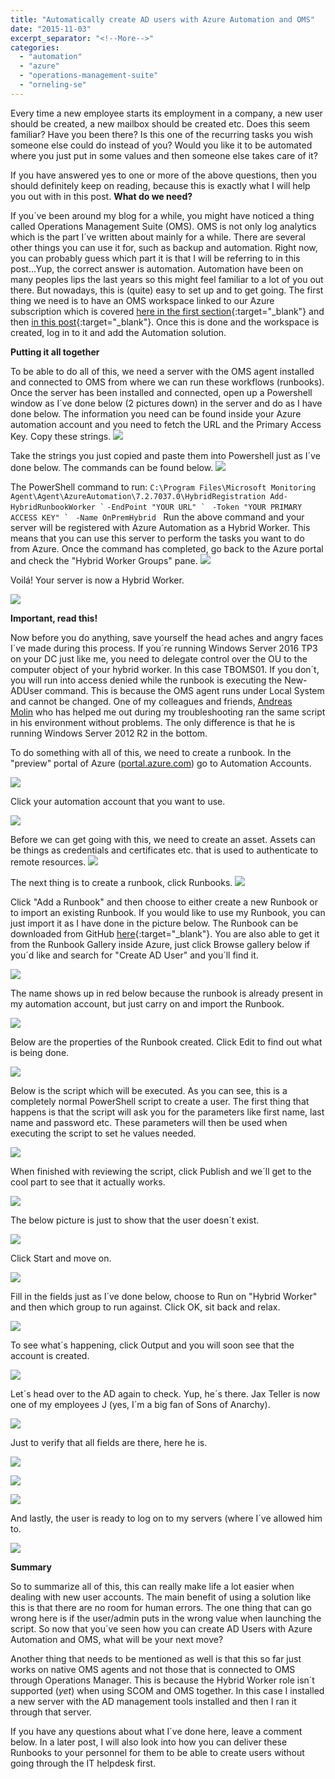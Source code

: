 ```yaml
---
title: "Automatically create AD users with Azure Automation and OMS"
date: "2015-11-03"
excerpt_separator: "<!--More-->"
categories: 
  - "automation"
  - "azure"
  - "operations-management-suite"
  - "orneling-se"
---
```


Every time a new employee starts its employment in a company, a new user should be created, a new mailbox should be created etc. Does this seem familiar? Have you been there? Is this one of the recurring tasks you wish someone else could do instead of you? Would you like it to be automated where you just put in some values and then someone else takes care of it?

If you have answered yes to one or more of the above questions, then you should definitely keep on reading, because this is exactly what I will help you out with in this post. **What do we need?**
<!--More-->

If you´ve been around my blog for a while, you might have noticed a thing called Operations Management Suite (OMS). OMS is not only log analytics which is the part I´ve written about mainly for a while. There are several other things you can use it for, such as backup and automation. Right now, you can probably guess which part it is that I will be referring to in this post…Yup, the correct answer is automation. Automation have been on many peoples lips the last years so this might feel familiar to a lot of you out there. But nowadays, this is (quite) easy to set up and to get going. The first thing we need is to have an OMS workspace linked to our Azure subscription which is covered [here in the first section](http://blog.orneling.se/2015/06/onboarding-operations-management-suite-part-1/){:target="_blank"} and then [in this post](http://blog.orneling.se/2015/06/onboarding-operations-management-suite-part-2/){:target="_blank"}. Once this is done and the workspace is created, log in to it and add the Automation solution.

**Putting it all together**

To be able to do all of this, we need a server with the OMS agent installed and connected to OMS from where we can run these workflows (runbooks). Once the server has been installed and connected, open up a Powershell window as I´ve done below (2 pictures down) in the server and do as I have done below. The information you need can be found inside your Azure automation account and you need to fetch the URL and the Primary Access Key. Copy these strings. 
![](https://blog.orneling.se/assets/images/2015/11/create_ad_user_1.png)

Take the strings you just copied and paste them into Powershell just as I´ve done below. The commands can be found below.
![](https://blog.orneling.se/assets/images/2015/11/create_ad_user_2.png)

The PowerShell command to run: `` C:\Program Files\Microsoft Monitoring Agent\Agent\AzureAutomation\7.2.7037.0\HybridRegistration Add-HybridRunbookWorker ` `` ``-EndPoint "YOUR URL" ` `` ``-Token "YOUR PRIMARY ACCESS KEY" ` `` `-Name OnPremHybrid ` Run the above command and your server will be registered with Azure Automation as a Hybrid Worker. This means that you can use this server to perform the tasks you want to do from Azure. Once the command has completed, go back to the Azure portal and check the "Hybrid Worker Groups" pane.
![](https://blog.orneling.se/assets/images/2015/11/create_ad_user_3.png)

Voilá! Your server is now a Hybrid Worker.

![](https://blog.orneling.se/assets/images/2015/11/create_ad_user_4.png)

**Important, read this!**

Now before you do anything, save yourself the head aches and angry faces I´ve made during this process. If you´re running Windows Server 2016 TP3 on your DC just like me, you need to delegate control over the OU to the computer object of your hybrid worker. In this case TBOMS01. If you don´t, you will run into access denied while the runbook is executing the New-ADUser command. This is because the OMS agent runs under Local System and cannot be changed. One of my colleagues and friends, [Andreas Molin](http://guidestomicrosoft.com) who has helped me out during my troubleshooting ran the same script in his environment without problems. The only difference is that he is running Windows Server 2012 R2 in the bottom.

To do something with all of this, we need to create a runbook. In the "preview" portal of Azure ([portal.azure.com](https://portal.azure.com)) go to Automation Accounts.

![](https://blog.orneling.se/assets/images/2015/11/create_ad_user_5.png)

Click your automation account that you want to use.

![](https://blog.orneling.se/assets/images/2015/11/create_ad_user_6.png)

Before we can get going with this, we need to create an asset. Assets can be things as credentials and certificates etc. that is used to authenticate to remote resources.
![](https://blog.orneling.se/assets/images/2015/11/create_ad_user_7.png)

The next thing is to create a runbook, click Runbooks.
![](https://blog.orneling.se/assets/images/2015/11/create_ad_user_8.png)

Click "Add a Runbook" and then choose to either create a new Runbook or to import an existing Runbook. If you would like to use my Runbook, you can just import it as I have done in the picture below. The Runbook can be downloaded from GitHub [here](https://github.com/DanielOrneling/OMS-Automation---Create-AD-User/){:target="_blank"}. You are also able to get it from the Runbook Gallery inside Azure, just click Browse gallery below if you´d like and search for "Create AD User" and you´ll find it.

![](https://blog.orneling.se/assets/images/2015/11/create_ad_user_9.png)

The name shows up in red below because the runbook is already present in my automation account, but just carry on and import the Runbook.

![](https://blog.orneling.se/assets/images/2015/11/create_ad_user_10.png)

Below are the properties of the Runbook created. Click Edit to find out what is being done.

![](https://blog.orneling.se/assets/images/2015/11/create_ad_user_11.png)

Below is the script which will be executed. As you can see, this is a completely normal PowerShell script to create a user. The first thing that happens is that the script will ask you for the parameters like first name, last name and password etc. These parameters will then be used when executing the script to set he values needed.

![](https://blog.orneling.se/assets/images/2015/11/create_ad_user_12.png)

When finished with reviewing the script, click Publish and we´ll get to the cool part to see that it actually works.

![](https://blog.orneling.se/assets/images/2015/11/create_ad_user_13.png)

The below picture is just to show that the user doesn´t exist.

![](https://blog.orneling.se/assets/images/2015/11/create_ad_user_14.png)

Click Start and move on.

![](https://blog.orneling.se/assets/images/2015/11/create_ad_user_15.png)

Fill in the fields just as I´ve done below, choose to Run on "Hybrid Worker" and then which group to run against. Click OK, sit back and relax.

![](https://blog.orneling.se/assets/images/2015/11/create_ad_user_16.png)

To see what´s happening, click Output and you will soon see that the account is created.

![](https://blog.orneling.se/assets/images/2015/11/create_ad_user_17.png)

Let´s head over to the AD again to check. Yup, he´s there. Jax Teller is now one of my employees J (yes, I´m a big fan of Sons of Anarchy).

![](https://blog.orneling.se/assets/images/2015/11/create_ad_user_18.png)

Just to verify that all fields are there, here he is.

![](https://blog.orneling.se/assets/images/2015/11/create_ad_user_19.png)

![](https://blog.orneling.se/assets/images/2015/11/create_ad_user_20.png)

![](https://blog.orneling.se/assets/images/2015/11/create_ad_user_11.png)

And lastly, the user is ready to log on to my servers (where I´ve allowed him to.

![](https://blog.orneling.se/assets/images/2015/11/create_ad_user_22.png)

**Summary**

So to summarize all of this, this can really make life a lot easier when dealing with new user accounts. The main benefit of using a solution like this is that there are no room for human errors. The one thing that can go wrong here is if the user/admin puts in the wrong value when launching the script. So now that you´ve seen how you can create AD Users with Azure Automation and OMS, what will be your next move?

Another thing that needs to be mentioned as well is that this so far just works on native OMS agents and not those that is connected to OMS through Operations Manager. This is because the Hybrid Worker role isn´t supported (_yet_) when using SCOM and OMS together. In this case I installed a new server with the AD management tools installed and then I ran it through that server.

If you have any questions about what I´ve done here, leave a comment below. In a later post, I will also look into how you can deliver these Runbooks to your personnel for them to be able to create users without going through the IT helpdesk first.

